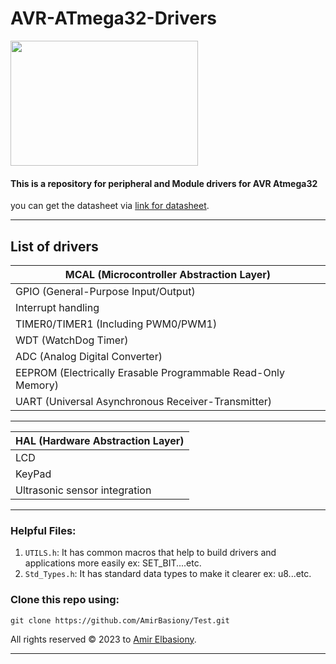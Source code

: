 # AVR-ATmega32-Drivers
<div >
<img src="https://cdn1-shop.mikroe.com/img/product/atmega32/atmega32-thickbox_default-12x.jpg" width="300px" height="200px">
</div>

#### This is a repository for peripheral and Module drivers for AVR Atmega32 
you can get the datasheet via [link for datasheet](https://pdf1.alldatasheet.com/datasheet-pdf/view/77378/ATMEL/ATMEGA32.html).
___
## List of drivers
| MCAL (Microcontroller Abstraction Layer) |
| ----- |
| GPIO (General-Purpose Input/Output) | 
| Interrupt handling |
| TIMER0/TIMER1 (Including PWM0/PWM1) |
| WDT (WatchDog Timer)|
| ADC (Analog Digital Converter) |
| EEPROM (Electrically Erasable Programmable Read-Only Memory) |
| UART (Universal Asynchronous Receiver-Transmitter) |
 __________________________________________________________________
| HAL (Hardware Abstraction Layer) |
| ----- |
| LCD |
| KeyPad |
| Ultrasonic sensor integration | 
 __________________________________________________________________

 ### Helpful Files:
  1. `UTILS.h`: It has common macros that help to build drivers and applications more easily ex: SET_BIT....etc.
  2. `Std_Types.h`: It has standard data types to make it clearer ex: u8...etc.

### Clone this repo using:
```
git clone https://github.com/AmirBasiony/Test.git
```
All rights reserved © 2023 to [Amir Elbasiony](https://github.com/AmirBasiony).
__________________________________________________________________